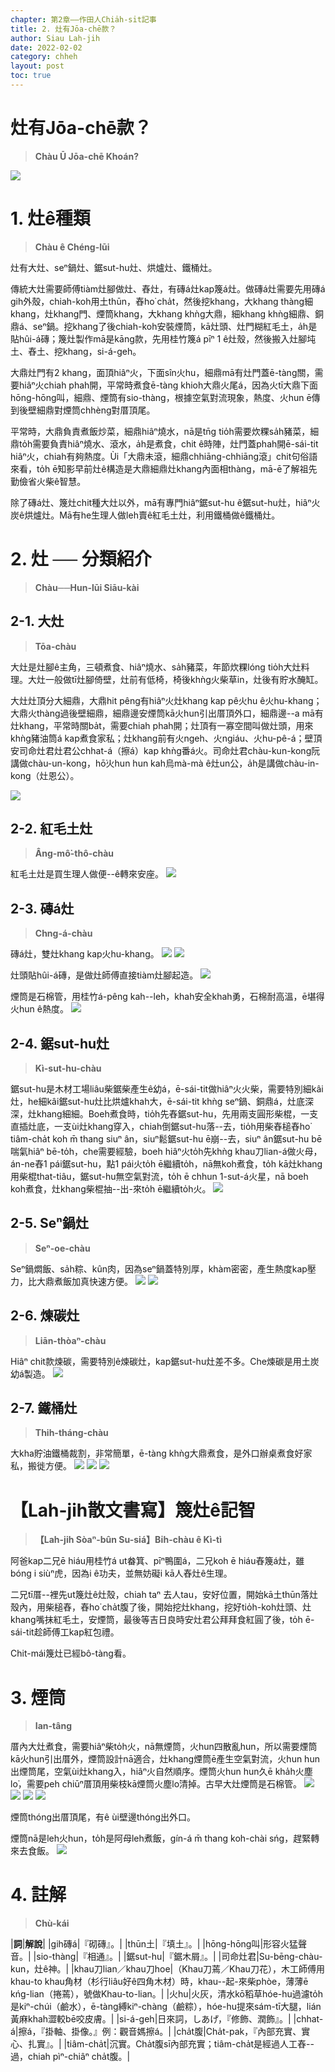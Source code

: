 ```yaml
---
chapter: 第2章——作田人Chia̍h-si̍t記事
title: 2. 灶有Jōa-chē款？
author: Siau Lah-jih
date: 2022-02-02
category: chheh
layout: post
toc: true
---
```


# 灶有Jōa-chē款？
> **Chàu Ū Jōa-chē Khoán?**

![](../too5/09/9-1-4.磚仔灶.jpg)

# 1. 灶ê種類
> **Chàu ê Chéng-lūi**

灶有大灶、seⁿ鍋灶、鋸sut-hu灶、烘爐灶、鐵桶灶。

傳統大灶需要師傅tiàm灶腳做灶、舂灶，有磚á灶kap篾á灶。做磚á灶需要先用磚á gih外殼，chiah-koh用土thūn，舂ho͘ cha̍t，然後挖khang，大khang thàng細khang，灶khang門、煙筒khang，大khang khǹg大鼎，細khang khǹg細鼎、銅鼎á、seⁿ鍋。挖khang了後chiah-koh安裝煙筒，kā灶頭、灶門糊紅毛土，a̍h是貼hûi-á磚；篾灶製作mā是kāng款，先用桂竹篾á pīⁿ 1 ê灶殼，然後搬入灶腳坉土、舂土、挖khang，si-á-geh。

大鼎灶門有2 khang，面頂hiâⁿ火，下面sîn火hu，細鼎mā有灶門蓋ē-tàng關，需要hiâⁿ火chiah phah開，平常時煮食ē-tàng khioh大鼎火尾á，因為火tī大鼎下面hōng-hōng叫，細鼎、煙筒有sio-thàng，根據空氣對流現象，熱度、火hun ē傳到後壁細鼎對煙筒chhèng對厝頂尾。

平常時，大鼎負責煮飯炒菜，細鼎hiâⁿ燒水，nā是tn̄g tio̍h需要炊粿sa̍h豬菜，細鼎to̍h需要負責hiâⁿ燒水、滾水，a̍h是煮食，chit ê時陣，灶門蓋phah開ē-sái-tit hiâⁿ火，chiah有夠熱度。Ùi「大鼎未滾，細鼎chhiāng-chhiāng滾」chit句俗語來看，to̍h ē知影早前灶ê構造是大鼎細鼎灶khang內面相thàng，mā-ē了解祖先勤儉省火柴ê智慧。

除了磚á灶、篾灶chit種大灶以外，mā有專門hiâⁿ鋸sut-hu ê鋸sut-hu灶，hiâⁿ火炭ê烘爐灶。Mā有he生理人做leh賣ê紅毛土灶，利用鐵桶做ê鐵桶灶。

# 2. 灶 ── 分類紹介
> **Chàu──Hun-lūi Siāu-kài**

## 2-1. 大灶
> **Tōa-chàu**

大灶是灶腳ê主角，三頓煮食、hiâⁿ燒水、sa̍h豬菜，年節炊粿lóng tio̍h大灶料理。大灶一般做tī灶腳倚壁，灶前有低椅，椅後khǹg火柴草in，灶後有貯水醃缸。

大灶灶頂分大細鼎，大鼎hit pêng有hiâⁿ火灶khang kap pê火hu ê火hu-khang；大鼎火thàng過後壁細鼎，細鼎邊安煙筒kā火hun引出厝頂外口，細鼎邊--a mā有灶khang，平常時關ba̍t，需要chiah phah開；灶頂有一寡空間叫做灶頭，用來khǹg豬油筒á kap煮食家私；灶khang前有火ngeh、火ngiáu、火hu-pê-á；壁頂安司命灶君灶君公chhat-á（擦á）kap khǹg番á火。司命灶君chàu-kun-kong阮講做chàu-un-kong，hō͘火hun hun kah烏mà-mà ê灶un公，a̍h是講做chàu-in-kong（灶恩公）。

![](../too5/09/9-1-1.大灶.jpg)

## 2-2. 紅毛土灶
> **Âng-mô͘-thô-chàu**


紅毛土灶是買生理人做便--ê轉來安座。
![](../too5/09/9-1-2.大灶.jpg)

## 2-3. 磚á灶
> **Chng-á-chàu**

磚á灶，雙灶khang kap火hu-khang。
![](../too5/09/9-1-3.磚仔灶李.jpg)
![](../too5/09/9-1-4b.磚仔灶.jpg)

灶頭貼hûi-á磚，是做灶師傅直接tiàm灶腳起造。
![](../too5/09/9-1-4c.灶.jpg)

煙筒是石棉管，用桂竹á-pêng kah--leh，khah安全khah勇，石棉耐高溫，ē堪得火hun ê熱度。
![](../too5/09/9-1-5.大灶磚仔.jpg)

## 2-4. 鋸sut-hu灶
> **Kì-sut-hu-chàu**

鋸sut-hu是木材工場liâu柴鋸柴產生ê幼á，ē-sái-tit做hiâⁿ火火柴，需要特別細kâi灶，he細kâi鋸sut-hu灶比烘爐khah大，ē-sái-tit khǹg seⁿ鍋、銅鼎á，灶底深深，灶khang細細。Boeh煮食時，tio̍h先舂鋸sut-hu，先用兩支圓形柴棍，一支直插灶底，一支ùi灶khang穿入，chiah倒鋸sut-hu落--去，tio̍h用柴舂槌舂ho͘ tiâm-cha̍t koh m̄ thang siuⁿ ân，siuⁿ鬆鋸sut-hu ē崩--去，siuⁿ ân鋸sut-hu bē喘氣hiâⁿ bē-to̍h，che需要經驗，boeh hiâⁿ火to̍h先khǹg  khau刀lian-á做火母，án-ne舂1 pái鋸sut-hu，點1 pái火to̍h ē繼續to̍h，nā無koh煮食，to̍h kā灶khang用柴棍that-tiâu，鋸sut-hu無空氣對流，to̍h ē chhun 1-sut-á火星，nā boeh koh煮食，灶khang柴棍抽--出-來to̍h ē繼續to̍h火。
![](../too5/09/9-1-5a.剾刀蔫.jpg)

## 2-5. Seⁿ鍋灶
>**Seⁿ-oe-chàu**

Seⁿ鍋燜飯、sa̍h粽、kûn肉，因為seⁿ鍋蓋特別厚，khàm密密，產生熱度kap壓力，比大鼎煮飯加真快速方便。
![](../too5/09/9-1-6.鉎鍋灶.jpg)
![](../too5/09/9-1-7.鉎鍋鉎鍋蓋.jpg)

## 2-6. 煉碳灶
>**Liān-thòaⁿ-chàu**

Hiâⁿ chit款煉碳，需要特別ê煉碳灶，kap鋸sut-hu灶差不多。Che煉碳是用土炭幼á製造。
![](../too5/09/9-1-8.煉碳.jpg)

## 2-7. 鐵桶灶
>**Thih-tháng-chàu**

大kha貯油鐵桶裁割，非常簡單，ē-tàng khǹg大鼎煮食，是外口辦桌煮食好家私，搬徙方便。
![](../too5/09/9-1-9.鐵桶灶.jpg)
![](../too5/09/9-1-9a.鐵桶灶.jpg)
![](../too5/09/9-3-4a.鐵桶灶拷貝.jpg)

# 【Lah-jih散文書寫】篾灶ê記智
>**【Lah-jih Sòaⁿ-bûn Su-siá】Bi̍h-chàu ê Kì-tì**

阿爸kap二兄ē hiáu用桂竹á ut畚箕、pīⁿ鴨圍á，二兄koh ē hiáu舂篾á灶，雖bóng i siùⁿ虎，因為i ê功夫，並無妨礙i kā人舂灶ê生理。

二兄tī厝--裡先ut篾灶ê灶殼，chiah taⁿ 去人tau，安好位置，開始kā土thūn落灶殼內，用柴槌舂，舂ho͘ cha̍t腹了後，開始挖灶khang，挖好tio̍h-koh灶頭、灶khang嘴抹紅毛土，安煙筒，最後等吉日良時安灶君公拜拜食紅圓了後，to̍h ē-sái-tit趁師傅工kap紅包禮。

Chit-mái篾灶已經bô-tàng看。

# 3. 煙筒
>**Ian-tâng**

厝內大灶煮食，需要hiâⁿ柴to̍h火，nā無煙筒，火hun四散亂hun，所以需要煙筒kā火hun引出厝外，煙筒設計nā適合，灶khang煙筒ē產生空氣對流，火hun hun出煙筒尾，空氣ùi灶khang入，hiâⁿ火自然順序。煙筒火hun hun久ē kha̍h火塵lo͘，需要peh chiūⁿ厝頂用柴枝kā煙筒火塵lo͘清掉。古早大灶煙筒是石棉管。
![](../too5/09/9-1-10.煙筒.jpg)
![](../too5/09/9-1-11煙筒.jpg)
![](../too5/09/9-1-12.煙筒李.jpg)
![](../too5/09/9-1-13.煙筒磚仔灶.jpg)

煙筒thóng出厝頂尾，有ê ùi壁邊thóng出外口。

煙筒nā是leh火hun，to̍h是阿母leh煮飯，gín-á m̄ thang koh-chài sńg，趕緊轉來去食飯。
![](../too5/09/9-1-14.煙筒.jpg)



# 4. 註解
> **Chù-kái**

|**詞**|**解說**|
|gih磚á|『砌磚』。|
|thūn土|『填土』。|
|hōng-hōng叫|形容火猛聲音。|
|sio-thàng|『相通』。|
|鋸sut-hu|『鋸木屑』。|
|司命灶君|Su-bēng-chàu-kun，灶ê神。|
|khau刀lian／khau刀hoe|（Khau刀蔫／Khau刀花），木工師傅用khau-to khau角材（杉行liâu好ê四角木材）時，khau--起-來柴phòe，薄薄ē kńg-lian（捲蔫），號做Khau-to-lian。|
|火hu|火灰，清水kō͘稻草hóe-hu過濾to̍h是kiⁿ-chúi（鹼水），ē-tàng縛kiⁿ-chàng（鹼粽），hóe-hu提來sám-tī大腿，lián黃麻khah澀較bē咬皮膚。|
|si-á-geh|日來詞，しあげ，『修飾、潤飾』。|
|chhat-á|擦á，『掛軸、掛像。』例：觀音媽擦á。|
|cha̍t腹|Cha̍t-pak，『內部充實、實心、扎實』。|
|tiâm-cha̍t|沉實。Cha̍t腹sī內部充實；tiâm-cha̍t是經過人工舂--過，chiah pìⁿ-chiâⁿ cha̍t腹。|
